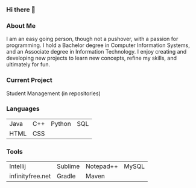 ### Hi there 👋

<h3> About Me </h3>
<p> I am an easy going person, though not a pushover, with a passion for programming. I hold a Bachelor degree in Computer Information Systems, and an Associate degree in Information Technology. I enjoy creating and developing new projects to learn new concepts, refine my skills, and ultimately for fun. </p>

<body>
  <h3> Current Project </h3>
  <p> Student Management (in repositories) </p>

  <h3> Languages </h3>
  <table>
    <tr>
      <td> Java </td>
      <td> C++ </td>
      <td> Python </td>
      <td> SQL </td>
    </tr>
    <tr>
      <td> HTML </td>
      <td> CSS </td>
    </tr>
  </table>

  <h3> Tools </h3>
  <table>
    <tr>
      <td> Intellij </td>
      <td> Sublime </td>
      <td> Notepad++ </td>
      <td> MySQL </td>
    </tr>
    <tr>
      <td> infinityfree.net </td>
      <td> Gradle </td>
      <td> Maven </td>
    </tr>
  </table>

</body>
